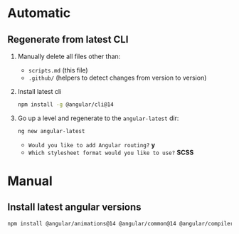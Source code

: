 # Automatic

## Regenerate from latest CLI

1. Manually delete all files other than:
    * `scripts.md` (this file)
    * `.github/` (helpers to detect changes from version to version)

2. Install latest cli
    ```sh
    npm install -g @angular/cli@14
    ```

3. Go up a level and regenerate to the `angular-latest` dir:

    ```sh
    ng new angular-latest
    ```

    * `Would you like to add Angular routing?` **y**
    * `Which stylesheet format would you like to use?` **SCSS**

# Manual

## Install latest angular versions

```sh
npm install @angular/animations@14 @angular/common@14 @angular/compiler@14 @angular/core@14 @angular/forms@14 @angular/platform-browser@14 @angular/platform-browser-dynamic@14 @angular/router@14 @angular-devkit/build-angular@14 @angular/cli@14 @angular/compiler-cli@14 --force

```